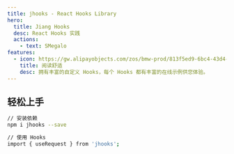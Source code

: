 ```yaml
---
title: jhooks - React Hooks Library
hero:
  title: Jiang Hooks
  desc: React Hooks 实践
  actions:
    - text: SMegalo
features:
  - icon: https://gw.alipayobjects.com/zos/bmw-prod/813f5ed9-6bc4-43d4-9f74-ec81ecf35733/k7htg6n4_w144_h144.png
    title: 阅读舒适
    desc: 拥有丰富的自定义 Hooks，每个 Hooks 都有丰富的在线示例供您体验。
---
```


## 轻松上手

```bash
// 安装依赖
npm i jhooks --save

// 使用 Hooks
import { useRequest } from 'jhooks';
```
